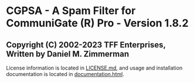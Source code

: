 # CGPSA - A Spam Filter for CommuniGate (R) Pro - Version 1.8.2
## Copyright (C) 2002-2023 TFF Enterprises, Written by Daniel M. Zimmerman

License information is located in [LICENSE.md](LICENSE.md), and usage and
installation documentation is located in 
[documentation.html](documentation.html).
